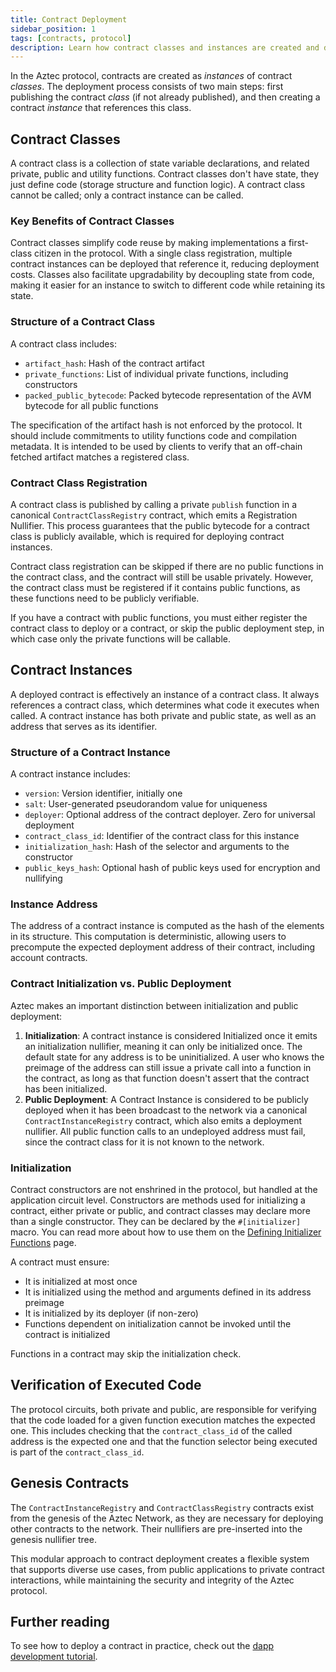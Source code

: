 ```yaml
---
title: Contract Deployment
sidebar_position: 1
tags: [contracts, protocol]
description: Learn how contract classes and instances are created and deployed on the Aztec network.
---
```


In the Aztec protocol, contracts are created as _instances_ of contract _classes_. The deployment process consists of two main steps: first publishing the contract _class_ (if not already published), and then creating a contract _instance_ that references this class.

## Contract Classes

A contract class is a collection of state variable declarations, and related private, public and utility functions. Contract classes don't have state, they just define code (storage structure and function logic). A contract class cannot be called; only a contract instance can be called.

### Key Benefits of Contract Classes

Contract classes simplify code reuse by making implementations a first-class citizen in the protocol. With a single class registration, multiple contract instances can be deployed that reference it, reducing deployment costs. Classes also facilitate upgradability by decoupling state from code, making it easier for an instance to switch to different code while retaining its state.

### Structure of a Contract Class

A contract class includes:

- `artifact_hash`: Hash of the contract artifact
- `private_functions`: List of individual private functions, including constructors
- `packed_public_bytecode`: Packed bytecode representation of the AVM bytecode for all public functions

The specification of the artifact hash is not enforced by the protocol. It should include commitments to utility functions code and compilation metadata. It is intended to be used by clients to verify that an off-chain fetched artifact matches a registered class.

### Contract Class Registration

A contract class is published by calling a private `publish` function in a canonical `ContractClassRegistry` contract, which emits a Registration Nullifier. This process guarantees that the public bytecode for a contract class is publicly available, which is required for deploying contract instances.

Contract class registration can be skipped if there are no public functions in the contract class, and the contract will still be usable privately. However, the contract class must be registered if it contains public functions, as these functions need to be publicly verifiable.

If you have a contract with public functions, you must either register the contract class to deploy or a contract, or skip the public deployment step, in which case only the private functions will be callable.

## Contract Instances

A deployed contract is effectively an instance of a contract class. It always references a contract class, which determines what code it executes when called. A contract instance has both private and public state, as well as an address that serves as its identifier.

### Structure of a Contract Instance

A contract instance includes:

- `version`: Version identifier, initially one
- `salt`: User-generated pseudorandom value for uniqueness
- `deployer`: Optional address of the contract deployer. Zero for universal deployment
- `contract_class_id`: Identifier of the contract class for this instance
- `initialization_hash`: Hash of the selector and arguments to the constructor
- `public_keys_hash`: Optional hash of public keys used for encryption and nullifying

### Instance Address

The address of a contract instance is computed as the hash of the elements in its structure. This computation is deterministic, allowing users to precompute the expected deployment address of their contract, including account contracts.

### Contract Initialization vs. Public Deployment

Aztec makes an important distinction between initialization and public deployment:

1. **Initialization**: A contract instance is considered Initialized once it emits an initialization nullifier, meaning it can only be initialized once. The default state for any address is to be uninitialized. A user who knows the preimage of the address can still issue a private call into a function in the contract, as long as that function doesn't assert that the contract has been initialized.
2. **Public Deployment**: A Contract Instance is considered to be publicly deployed when it has been broadcast to the network via a canonical `ContractInstanceRegistry` contract, which also emits a deployment nullifier. All public function calls to an undeployed address must fail, since the contract class for it is not known to the network.

### Initialization

Contract constructors are not enshrined in the protocol, but handled at the application circuit level. Constructors are methods used for initializing a contract, either private or public, and contract classes may declare more than a single constructor. They can be declared by the `#[initializer]` macro. You can read more about how to use them on the [Defining Initializer Functions](../../developers/guides/smart_contracts/writing_contracts/initializers.md) page.

A contract must ensure:

- It is initialized at most once
- It is initialized using the method and arguments defined in its address preimage
- It is initialized by its deployer (if non-zero)
- Functions dependent on initialization cannot be invoked until the contract is initialized

Functions in a contract may skip the initialization check.

## Verification of Executed Code

The protocol circuits, both private and public, are responsible for verifying that the code loaded for a given function execution matches the expected one. This includes checking that the `contract_class_id` of the called address is the expected one and that the function selector being executed is part of the `contract_class_id`.

## Genesis Contracts

The `ContractInstanceRegistry` and `ContractClassRegistry` contracts exist from the genesis of the Aztec Network, as they are necessary for deploying other contracts to the network. Their nullifiers are pre-inserted into the genesis nullifier tree.

This modular approach to contract deployment creates a flexible system that supports diverse use cases, from public applications to private contract interactions, while maintaining the security and integrity of the Aztec protocol.

## Further reading

To see how to deploy a contract in practice, check out the [dapp development tutorial](../../developers/tutorials/js_tutorials/aztecjs-getting-started.md).

